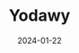 ---  
layout: startup_page  
title: "Yodawy"  
id: "yodawy.com"  
permalink: "/yodawyyodawy.com01222024/"  
website: "https://www.yodawy.com/"  
funding_round: "Series B"  
funding_amount: "$10M"  
investors: "Ezdehar"  
about: "Yodawy is an Egyptian digital healthcare startup that has developed a pharmacy benefit management platform for the MENA region. It uses technology, expert pharmacists, and advanced logistics to connect insurance companies, medical providers, pharmacies, and pharmaceutical companies with patients, offering improved access and a better customer experience. The platform includes a nationwide fulfillment infrastructure and an e-prescription gateway."  
markets: "Healthtech, Health Care, Internet, Marketplace, Pharmaceutical"  
hq: "Giza, Egypt"  
founded_year: "2018"  
linkedin: "https://www.linkedin.com/company/yodawyapp/"  
twitter: "https://twitter.com/yodawyapp"  
instagram: ""  
facebook: "https://www.facebook.com/yodawyapp/"  
crunchbase: "https://www.crunchbase.com/organization/yodawy"  
pitchbook: "https://pitchbook.com/profiles/company/342141-49"  

date_display: "22-Jan-2024"  
date: "2024-01-22"

# SEO Optimization  
meta_title: "Yodawy - Series B Funding ($10M)"  
meta_description: "Yodawy, Yodawy is an Egyptian digital healthcare startup that has developed a pharmacy benefit management platform for the MENA region. It uses technology, ex..."  
meta_keywords: "Yodawy, Healthtech, Health Care, Internet, Marketplace, Pharmaceutical, Series B funding"  
canonical_url: "https://startup.projectstartups.com/yodawyyodawy.com01222024/"  
---